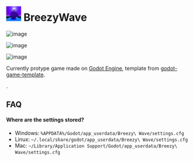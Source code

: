 # <img src="assets/icon.png" width="40px" height="40px"/>  BreezyWave

![image](https://user-images.githubusercontent.com/17395606/170142274-79fc93cd-4e88-4511-a5f4-ac5ca1fab502.png)


![image](https://user-images.githubusercontent.com/17395606/170142192-1193f4cd-7895-4951-9ead-b42e157e1140.png)

![image](https://user-images.githubusercontent.com/17395606/170142533-7c06f260-6218-4770-84b7-cb3dcda10c97.png)



Currently protype game made on [Godot Engine](https://github.com/godotengine/godot), template from [godot-game-template](https://github.com/crystal-bit/godot-game-template#change-scene-and-show-progress-bar). 

.

## FAQ

#### **Where are the settings stored?**

* Windows: `%APPDATA%/Godot/app_userdata/Breezy\ Wave/settings.cfg`
* Linux: `~/.local/share/godot/app_userdata/Breezy\ Wave/settings.cfg`
* Mac: `~/Library/Application Support/Godot/app_userdata/Breezy\ Wave/settings.cfg`
